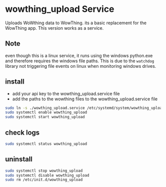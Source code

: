 
# wowthing_upload Service

Uploads WoWthing data to WowThing.
its a basic replacement for the WowThing app. This version works as a service.

## Note

even though this is a linux service, it runs using the windows python.exe and
therefore requires the windows file paths.
This is due to the `watchdog` library not triggering file events on linux when
monitoring windows drives.

## install

- add your api key to the wowthing_upload.service file
- add the paths to the wowthing files to the wowthing_upload.service file

```bash
sudo ln -s ./wowthing_upload.service /etc/systemd/system/wowthing_upload.service
sudo systemctl enable wowthing_upload
sudo systemctl start wowthing_upload
```

## check logs

```bash
sudo systemctl status wowthing_upload
```

## uninstall

```bash
sudo systemctl stop wowthing_upload
sudo systemctl disable wowthing_upload
sudo rm /etc/init.d/wowthing_upload
```
